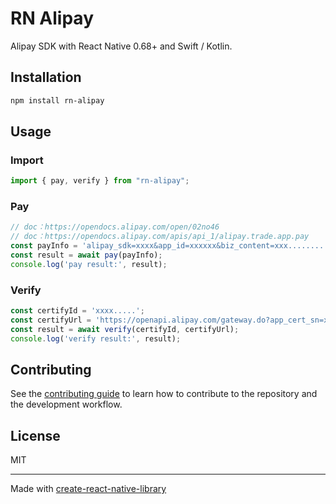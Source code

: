 # RN Alipay

Alipay SDK with React Native 0.68+ and Swift / Kotlin.

## Installation

```sh
npm install rn-alipay
```

## Usage

### Import

```js
import { pay, verify } from "rn-alipay";
```

### Pay

```js
// doc：https://opendocs.alipay.com/open/02no46
// doc：https://opendocs.alipay.com/apis/api_1/alipay.trade.app.pay
const payInfo = 'alipay_sdk=xxxx&app_id=xxxxxx&biz_content=xxx.........';
const result = await pay(payInfo);
console.log('pay result:', result);
```

### Verify

```js
const certifyId = 'xxxx.....';
const certifyUrl = 'https://openapi.alipay.com/gateway.do?app_cert_sn=xxxxxxx....';
const result = await verify(certifyId, certifyUrl);
console.log('verify result:', result);
```

## Contributing

See the [contributing guide](CONTRIBUTING.md) to learn how to contribute to the repository and the development workflow.

## License

MIT

---

Made with [create-react-native-library](https://github.com/callstack/react-native-builder-bob)
